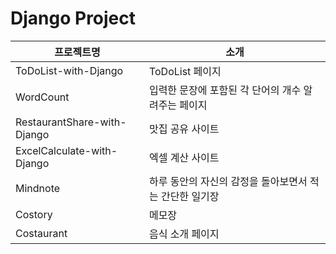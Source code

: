 # Django Project

|프로젝트명|소개|
|------|---|
|ToDoList-with-Django|ToDoList 페이지|
|WordCount|입력한 문장에 포함된 각 단어의 개수 알려주는 페이지|
|RestaurantShare-with-Django|맛집 공유 사이트|
|ExcelCalculate-with-Django|엑셀 계산 사이트|
|Mindnote|하루 동안의 자신의 감정을 돌아보면서 적는 간단한 일기장|
|Costory|메모장|
|Costaurant|음식 소개 페이지|